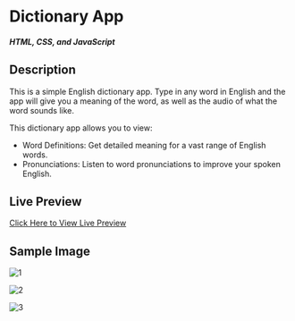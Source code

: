 # Dictionary App

##### HTML, CSS, and JavaScript

## Description
This is a simple English dictionary app. Type in any word in English and the app will give you a meaning of the word, as well as the audio of what the word sounds like.

This dictionary app allows you to view:
* Word Definitions: Get detailed meaning for a vast range of English words.
* Pronunciations: Listen to word pronunciations to improve your spoken English.

## Live Preview
[Click Here to View Live Preview](https://naomit9.github.io/dictionaryApp_project/)

## Sample Image

![1](https://github.com/naomit9/dictionaryApp_project/assets/144495516/e0cae332-1012-4581-a66a-a5bb5db20efe)

![2](https://github.com/naomit9/dictionaryApp_project/assets/144495516/df3efe33-d822-45ec-9e86-9d55f0dde8e5)

![3](https://github.com/naomit9/dictionaryApp_project/assets/144495516/7168cdaf-0e0d-424f-9d4b-efc142ae34d9)
